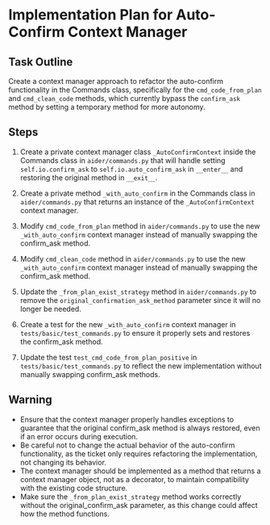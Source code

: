# Implementation Plan for Auto-Confirm Context Manager

## Task Outline
Create a context manager approach to refactor the auto-confirm functionality in the Commands class, specifically for the `cmd_code_from_plan` and `cmd_clean_code` methods, which currently bypass the `confirm_ask` method by setting a temporary method for more autonomy.

## Steps

1. Create a private context manager class `_AutoConfirmContext` inside the Commands class in `aider/commands.py` that will handle setting `self.io.confirm_ask` to `self.io.auto_confirm_ask` in `__enter__` and restoring the original method in `__exit__`.

2. Create a private method `_with_auto_confirm` in the Commands class in `aider/commands.py` that returns an instance of the `_AutoConfirmContext` context manager.

3. Modify `cmd_code_from_plan` method in `aider/commands.py` to use the new `_with_auto_confirm` context manager instead of manually swapping the confirm_ask method.

4. Modify `cmd_clean_code` method in `aider/commands.py` to use the new `_with_auto_confirm` context manager instead of manually swapping the confirm_ask method.

5. Update the `_from_plan_exist_strategy` method in `aider/commands.py` to remove the `original_confirmation_ask_method` parameter since it will no longer be needed.

6. Create a test for the new `_with_auto_confirm` context manager in `tests/basic/test_commands.py` to ensure it properly sets and restores the confirm_ask method.

7. Update the test `test_cmd_code_from_plan_positive` in `tests/basic/test_commands.py` to reflect the new implementation without manually swapping confirm_ask methods.

## Warning
- Ensure that the context manager properly handles exceptions to guarantee that the original confirm_ask method is always restored, even if an error occurs during execution.
- Be careful not to change the actual behavior of the auto-confirm functionality, as the ticket only requires refactoring the implementation, not changing its behavior.
- The context manager should be implemented as a method that returns a context manager object, not as a decorator, to maintain compatibility with the existing code structure.
- Make sure the `_from_plan_exist_strategy` method works correctly without the original_confirm_ask parameter, as this change could affect how the method functions.